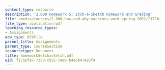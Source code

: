 ```yaml
---
content_type: resource
description: '2.000 Homework 5: Etch-a-Sketch Homework and Grading'
file: /media/courses/2-000-how-and-why-machines-work-spring-2002/f1716fa773c3c9557e96b4e5b47e93f4_homework5etchasketch.pdf
file_type: application/pdf
learning_resource_types:
- Assignments
ocw_type: OCWFile
parent_title: Assignments
parent_type: CourseSection
resourcetype: Document
title: homework5etchasketch.pdf
uid: f1716fa7-73c3-c955-7e96-b4e5b47e93f4
---
```

